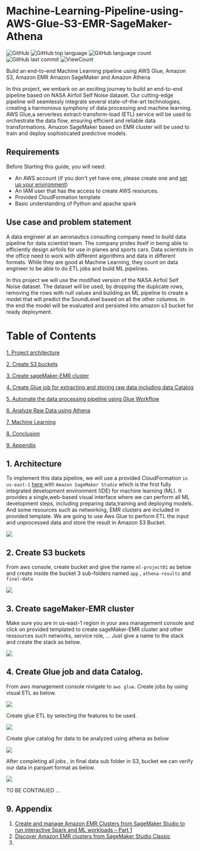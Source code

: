 # Machine-Learning-Pipeline-using-AWS-Glue-S3-EMR-SageMaker-Athena

![GitHub](https://img.shields.io/github/license/fermat01/ML-Pipeline-using-Glue-S3-EMR-SageMaker-Athena?style=flat)
![GitHub top language](https://img.shields.io/github/languages/top/fermat01/ML-Pipeline-using-Glue-S3-EMR-SageMaker-Athena?style=flat)
![GitHub language count](https://img.shields.io/github/languages/count/fermat01/ML-Pipeline-using-Glue-S3-EMR-SageMaker-Athena?style=flat)
![GitHub last commit](https://img.shields.io/github/last-commit/fermat01/ML-Pipeline-using-Glue-S3-EMR-SageMaker-Athena?style=flat)
![ViewCount](https://views.whatilearened.today/views/github/fermat01/ML-Pipeline-using-Glue-S3-EMR-SageMaker-Athena.svg?cache=remove) 

 
 Build an end-to-end Machine Learning pipeline using AWS Glue, Amazon S3, Amazon EMR Amazon SageMaker and Amazon Athena


In this project, we embark on an exciting journey to build an end-to-end pipeline based on NASA Airfoil Self Noise  dataset.
Our cutting-edge pipeline will seamlessly integrate several state-of-the-art technologies, creating a harmonious symphony of data processing and machine learning. AWS Glue,a serverless extract-transform-load (ETL) service will be used to orchestrate the data flow, ensuring efficient and reliable data transformations. Amazon SageMaker based on EMR cluster will be used to train and deploy sophisticated predictive models.




## Requirements

Before Starting this guide, you will need:

- An AWS account (if you don't yet have one, please create one and [set up your environment](https://aws.amazon.com/getting-started/guides/setup-environment/))
- An IAM user that has the access to create AWS resources.
- Provided CloudFormation template
- Basic understanding of Python and apache spark 


## Use case and problem statement
A data engineer at an aeronautics consulting company need to build data pipeline for data scientist team. The company prides itself in being able to efficiently design airfoils for use in planes and sports cars. Data scientists in the office need to work with different algorithms and data in different formats. While they are good at Machine Learning, they count on data engineer to be able to do ETL jobs and build ML pipelines. 

In this project we will use the modified version of the NASA Airfoil Self Noise dataset. The dataset will be used, by dropping the duplicate rows, removing the rows with null values and building an ML pipeline to create a model that will predict the SoundLevel based on all the other columns. In the end the model will be evaluated and persisted into amazon s3 bucket for ready deployment.




Table of Contents
=================
[1. Project architecture](#project-architecture)

[2. Create S3 buckets ](#create-s3-buckets)

[3. Create sageMaker-EMR cluster ](#create-sageMaker-EMR-cluster)

[4. Create Glue job for extracting and storing raw data including data Catalog](#create-glue-job-for-extracting-and-storing-raw-data)

[5. Automate the data processing pipeline using Glue Workflow ](#automate-the-data-processing-pipeline-using-glue-workflowoptional)

[6. Analyze Raw Data using Athena ](#analyze-raw-data-using-athena.)

[7. Machine Learning  ](#machine-learning)


[8. Conclusion ](#conclusion)

[9. Appendix ](#appendix)


## 1. Architecture

To implement this data pipeline, we will use a provided CloudFormation `in us-east-1` [here ](https://us-east-1.console.aws.amazon.com/cloudformation/home?region=us-east-1#/stacks/quickcreate?templateURL=https://aws-blogs-artifacts-public.s3.amazonaws.com/artifacts/astra-m4-sagemaker/end-to-end/CFN-SagemakerEMRNoAuthProductWithStudio-v3.yaml) 
 with `Amazon SageMaker Studio` which is the first fully integrated development environment (IDE) for machine learning (ML). It provides a single,web-based visual interface where we can perform all ML development steps, including preparing data,training and deploying models. And some resources such as networking, EMR clusters are included in provided template. We are going to use Aws Glue to perform ETL the input and unprocessed data  and store the result in Amazon S3 Bucket.


<img src="images/predicting-Nasa-airfoil-architure.gif" > 


## 2. Create S3 buckets

From aws console, create bucket and give the name `ml-project01` as below and create inside the bucket 3 sub-folders named `app` , `athena-results` and `final-data`

<img src="images/create-bucket.png" > 

## 3. Create sageMaker-EMR cluster

Make sure you are in us-east-1 region in your aws management console and click on provided templated to create sageMaker-EMR cluster and other ressources such networks, service role, ...
Just give a name to the stack and create the stack as below.

<img src="images/Created-stack.png" > 

## 4. Create Glue job and data Catalog.
 From aws management console nivigate to `aws glue`.
 Create jobs by using visual ETL as below.


<img src="images/glue-1.png" > 


<br/>

Create glue ETL by selecting the features to be used.



<img src="images/glue-ETL-01.gif" > 

Create glue catalog for data to be analyzed using athena as below

<img src="images/glue-catalog.gif" >

After completing all jobs , in final data sub folder in S3, bucket we can verify our data in parquet format as below.

<img src="images/parquet-in-S3.png" >






















<br>


TO BE CONTINUED ...




## 9. Appendix 


1. [Create and manage Amazon EMR Clusters from SageMaker Studio to run interactive Spark and ML workloads – Part 1](https://aws.amazon.com/blogs/machine-learning/part-1-create-and-manage-amazon-emr-clusters-from-sagemaker-studio-to-run-interactive-spark-and-ml-workloads/)
2. [Discover Amazon EMR clusters from SageMaker Studio Classic](https://docs.aws.amazon.com/sagemaker/latest/dg/discover-emr-clusters.html)
3. 
